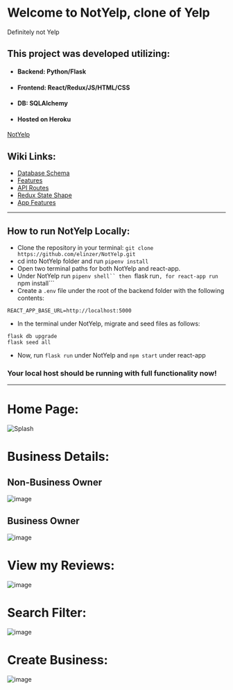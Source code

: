 # Welcome to NotYelp, clone of Yelp
Definitely not Yelp

## This project was developed utilizing:

* ####  Backend: Python/Flask

* #### Frontend: React/Redux/JS/HTML/CSS

* #### DB: SQLAlchemy

* ####  Hosted on Heroku
[NotYelp](https://notyelp.herokuapp.com/)

## Wiki Links:

* [Database Schema](https://github.com/elinzer/NotYelp/wiki/DB-Schema)
* [Features](https://github.com/elinzer/NotYelp/wiki/User-Stories)
* [API Routes](https://github.com/elinzer/NotYelp/wiki/API-Routes)
* [Redux State Shape](https://github.com/elinzer/NotYelp/wiki/Redux-State-Shape)
* [App Features](https://github.com/elinzer/NotYelp/wiki/App-Features)

***

## How to run NotYelp Locally:
* Clone the repository in your terminal: ```git clone https://github.com/elinzer/NotYelp.git```
* cd into NotYelp folder and run ```pipenv install```
* Open two terminal paths for both NotYelp and react-app.
* Under NotYelp run ```pipenv shell`` then ```flask run```, for react-app run ```npm install```
* Create a ```.env``` file under the root of the backend folder with the following contents:
```
REACT_APP_BASE_URL=http://localhost:5000
```
* In the terminal under NotYelp, migrate and seed files as follows:
```
flask db upgrade
flask seed all
```
* Now, run ```flask run``` under NotYelp and ```npm start``` under react-app

### Your local host should be running with full functionality now!

***

# Home Page:

![Splash](https://user-images.githubusercontent.com/93215380/191871014-40ad0e94-4044-45bb-9a24-72f26f08209a.PNG)

# Business Details:
## Non-Business Owner
![image](https://user-images.githubusercontent.com/93215380/192047087-b22e375c-f10c-4876-8204-996a8266e60c.png)
## Business Owner
![image](https://user-images.githubusercontent.com/93215380/192047216-3dd0a196-d7e0-4628-b8d6-a5a4c20087e6.png)


# View my Reviews:
![image](https://user-images.githubusercontent.com/93215380/192047485-781736b7-6d7f-430f-9282-79fad748c977.png)

# Search Filter:
![image](https://user-images.githubusercontent.com/101891232/191640089-a0a2ef0d-c1af-4597-89fb-b35f1403c4b3.png)

# Create Business:
![image](https://user-images.githubusercontent.com/93215380/192047855-9a5f22ee-d22f-4f80-942c-a0a392f87f0b.png)
